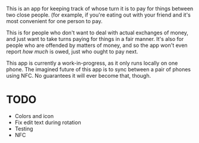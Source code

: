 This is an app for keeping track of whose turn it is to pay for things between two close people. (for example, if you're eating out with your friend and it's most convenient for one person to pay.

This is for people who don't want to deal with actual exchanges of money, and
just want to take turns paying for things in a fair manner. It's also for people
who are offended by matters of money, and so the app won't even report _how
much_ is owed, just who ought to pay next.

This app is currently a work-in-progress, as it only runs locally on one phone.
The imagined future of this app is to sync between a pair of phones using NFC.
No guarantees it will ever become that, though.

TODO
====
- Colors and icon
- Fix edit text during rotation
- Testing
- NFC

